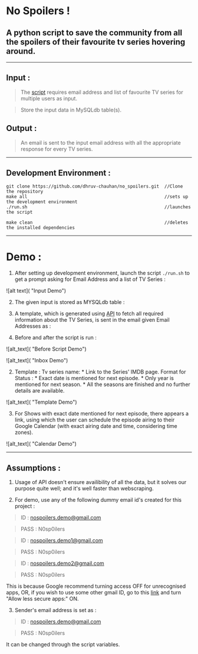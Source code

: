 No Spoilers !
=============

## A python script to save the community from all the spoilers of their favourite tv series hovering around.

___
## Input : 
> The [script](https://github.com/dhruv-chauhan/no_spoilers/blob/master/no_spoilers.py) requires email address and list of favourite TV series for multiple users as input.

> Store the input data in MySQLdb table(s).

## Output :
> An email is sent to the input email address with all the appropriate response for every TV series.
___
## Development Environment :
```
git clone https://github.com/dhruv-chauhan/no_spoilers.git  //Clone the repository
make all                                                    //sets up the development environment
./run.sh                                                    //launches the script
```
```
make clean                                                  //deletes the installed dependencies
```
___
# Demo :
1. After setting up development environment, launch the script `./run.sh` to get a prompt asking for Email Address and a list of TV Series : 

![alt text]( "Input Demo")

2. The given input is stored as MYSQLdb table :

3. A template, which is generated using [API](https://www.tvmaze.com/api) to fetch all required information about the TV Series, is sent in the email given Email Addresses as :

  1. Before and after the script is run :
  
  ![alt_text]( "Before Script Demo")
  
  ![alt_text]( "Inbox Demo")
  
  2. Template :
  Tv series name:
    * Link to the Series' IMDB page.
  Format for Status :
    * Exact date is mentioned for next episode.
    * Only year is mentioned for next season.
    * All the seasons are finished and no further details are available.
  
  ![alt_text]( "Template Demo")
  
  3. For Shows with exact date mentioned for next episode, there appears a link, using which the user can schedule the episode airing to their Google Calendar (with exact airing date and time, considering time zones).
  
  ![alt_text]( "Calendar Demo")

____
## Assumptions :

1. Usage of API doesn't ensure availibility of all the data, but it solves our purpose quite well; and it's well faster than webscraping.

2. For demo, use any of the following dummy email id's created for this project :

>ID : nospoilers.demo@gmail.com

>PASS : N0sp0ilers

>ID : nospoilers.demo1@gmail.com

>PASS : N0sp0ilers

>ID : nospoilers.demo2@gmail.com

>PASS : N0sp0ilers

This is because Google recommend turning access OFF for unrecognised apps, OR, if you wish to use some other gmail ID, go to this [link](https://myaccount.google.com/lesssecureapps) and turn "Allow less secure apps:" ON.

3. Sender's email address is set as :

>ID : nospoilers.demo@gmail.com

>PASS : N0sp0ilers

It can be changed through the script variables.
